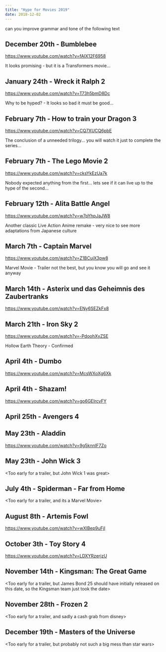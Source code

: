 ```yaml
---
title: "Hype for Movies 2019"
date: 2018-12-02
---
```


can you improve grammar and tone of the following text

## December 20th - Bumblebee

https://www.youtube.com/watch?v=fAIX12F6958

It looks promising - but it is a Transformers movie...

## January 24th - Wreck it Ralph 2

https://www.youtube.com/watch?v=T73h5bmD8Dc

Why to be hyped? - It looks so bad it must be good...

## February 7th - How to train your Dragon 3

https://www.youtube.com/watch?v=CQ7XUCQ6pbE

The conclusion of a unneeded trilogy... you will watch it just to complete the series...

## February 7th - The Lego Movie 2

https://www.youtube.com/watch?v=cksYkEzUa7k

Nobody expected anything from the first... lets see if it can live up to the hype of the second...

## February 12th - Alita Battle Angel

https://www.youtube.com/watch?v=w7pYhpJaJW8

Another classic Live Action Anime remake - very nice to see more adaptations from Japanese culture

## March 7th - Captain Marvel

https://www.youtube.com/watch?v=Z1BCujX3pw8

Marvel Movie - Trailer not the best, but you know you will go and see it anyway

## March 14th - Asterix und das Geheimnis des Zaubertranks

https://www.youtube.com/watch?v=ENy6SEZkFx8

## March 21th - Iron Sky 2

https://www.youtube.com/watch?v=-PdoohXyZSE

Hollow Earth Theory - Confirmed

## April 4th - Dumbo

https://www.youtube.com/watch?v=McsWXoXg6Xk

## April 4th - Shazam!

https://www.youtube.com/watch?v=go6GEIrcvFY

## April 25th - Avengers 4

<No trailer needed for MEGA-Hype>

## May 23th - Aladdin

https://www.youtube.com/watch?v=9g5knnlF7Zo

## May 23th - John Wick 3

<Too early for a trailer, but John Wick 1 was great>

## July 4th - Spiderman - Far from Home

<Too early for a trailer, and its a Marvel Movie>

## August 8th - Artemis Fowl

https://www.youtube.com/watch?v=wXlBep9uFjI

## October 3th - Toy Story 4

https://www.youtube.com/watch?v=LDXYRzerjzU

## November 14th - Kingsman: The Great Game

<Too early for a trailer, but James Bond 25 should have initially released on this date, so the Kingsman team just took the date>

## November 28th - Frozen 2

<Too early for a trailer, and sadly a cash grab from disney>

## December 19th - Masters of the Universe

<Too early for a trailer, but probably not such a big mess than star wars>
